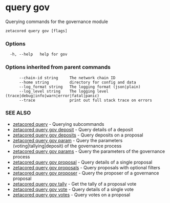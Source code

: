 # query gov

Querying commands for the governance module

```
zetacored query gov [flags]
```

### Options

```
  -h, --help   help for gov
```

### Options inherited from parent commands

```
      --chain-id string     The network chain ID
      --home string         directory for config and data 
      --log_format string   The logging format (json|plain) 
      --log_level string    The logging level (trace|debug|info|warn|error|fatal|panic) 
      --trace               print out full stack trace on errors
```

### SEE ALSO

* [zetacored query](zetacored_query.md)	 - Querying subcommands
* [zetacored query gov deposit](zetacored_query_gov_deposit.md)	 - Query details of a deposit
* [zetacored query gov deposits](zetacored_query_gov_deposits.md)	 - Query deposits on a proposal
* [zetacored query gov param](zetacored_query_gov_param.md)	 - Query the parameters (voting|tallying|deposit) of the governance process
* [zetacored query gov params](zetacored_query_gov_params.md)	 - Query the parameters of the governance process
* [zetacored query gov proposal](zetacored_query_gov_proposal.md)	 - Query details of a single proposal
* [zetacored query gov proposals](zetacored_query_gov_proposals.md)	 - Query proposals with optional filters
* [zetacored query gov proposer](zetacored_query_gov_proposer.md)	 - Query the proposer of a governance proposal
* [zetacored query gov tally](zetacored_query_gov_tally.md)	 - Get the tally of a proposal vote
* [zetacored query gov vote](zetacored_query_gov_vote.md)	 - Query details of a single vote
* [zetacored query gov votes](zetacored_query_gov_votes.md)	 - Query votes on a proposal


